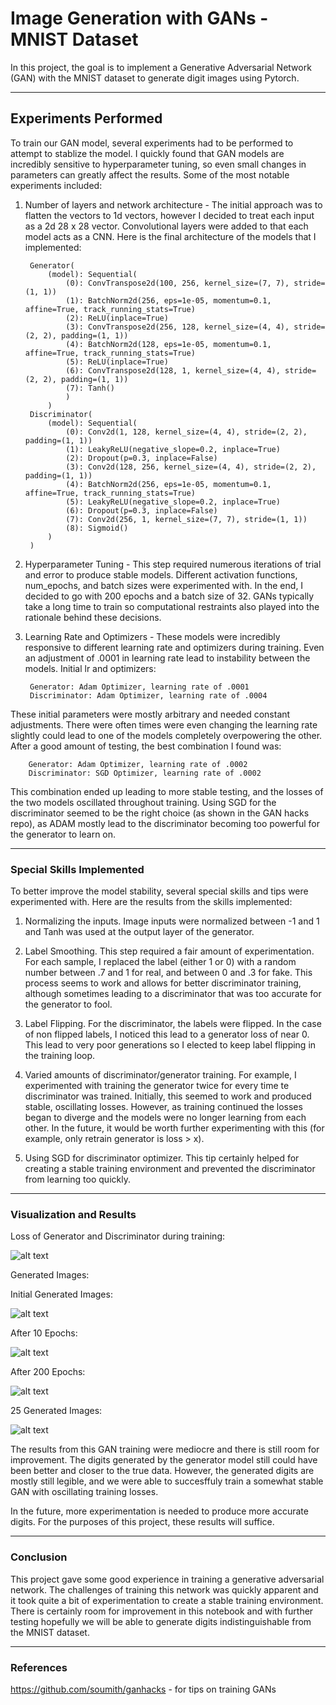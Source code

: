 # Image Generation with GANs - MNIST Dataset

In this project, the goal is to implement a Generative Adversarial Network (GAN) with the MNIST dataset to generate digit images using Pytorch.

-----------------------
## Experiments Performed

To train our GAN model, several experiments had to be performed to attempt to stablize the model. I quickly found that GAN models are incredibly sensitive to hyperparameter tuning, so even small changes in parameters can greatly affect the results. Some of the most notable experiments included:

1. Number of layers and network architecture - The initial approach was to flatten the vectors to 1d vectors, however I decided to treat each input as a 2d 28 x 28 vector. Convolutional layers were added to that each model acts as a CNN. Here is the final architecture of the models that I implemented:

        Generator(
            (model): Sequential(
                (0): ConvTranspose2d(100, 256, kernel_size=(7, 7), stride=(1, 1))
                (1): BatchNorm2d(256, eps=1e-05, momentum=0.1, affine=True, track_running_stats=True)
                (2): ReLU(inplace=True)
                (3): ConvTranspose2d(256, 128, kernel_size=(4, 4), stride=(2, 2), padding=(1, 1))
                (4): BatchNorm2d(128, eps=1e-05, momentum=0.1, affine=True, track_running_stats=True)
                (5): ReLU(inplace=True)
                (6): ConvTranspose2d(128, 1, kernel_size=(4, 4), stride=(2, 2), padding=(1, 1))
                (7): Tanh()
                )
            )
        Discriminator(
            (model): Sequential(
                (0): Conv2d(1, 128, kernel_size=(4, 4), stride=(2, 2), padding=(1, 1))
                (1): LeakyReLU(negative_slope=0.2, inplace=True)
                (2): Dropout(p=0.3, inplace=False)
                (3): Conv2d(128, 256, kernel_size=(4, 4), stride=(2, 2), padding=(1, 1))
                (4): BatchNorm2d(256, eps=1e-05, momentum=0.1, affine=True, track_running_stats=True)
                (5): LeakyReLU(negative_slope=0.2, inplace=True)
                (6): Dropout(p=0.3, inplace=False)
                (7): Conv2d(256, 1, kernel_size=(7, 7), stride=(1, 1))
                (8): Sigmoid()
            )
        )

2. Hyperparameter Tuning - This step required numerous iterations of trial and error to produce stable models. Different activation functions, num_epochs, and batch sizes were experimented with. In the end, I decided to go with 200 epochs and a batch size of 32. GANs typically take a long time to train so computational restraints also played into the rationale behind these decisions.

3. Learning Rate and Optimizers - These models were incredibly responsive to different learning rate and optimizers during training. Even an adjustment of .0001 in learning rate lead to instability between the models. Initial lr and optimizers:

        Generator: Adam Optimizer, learning rate of .0001
        Discriminator: Adam Optimizer, learning rate of .0004

These initial parameters were mostly arbitrary and needed constant adjustments. There were often times were even changing the learning rate slightly could lead to one of the models completely overpowering the other. After a good amount of testing, the best combination I found was:

        Generator: Adam Optimizer, learning rate of .0002
        Discriminator: SGD Optimizer, learning rate of .0002

This combination ended up leading to more stable testing, and the losses of the two models oscillated throughout training. Using SGD for the discriminator seemed to be the right choice (as shown in the GAN hacks repo), as ADAM mostly lead to the discriminator becoming too powerful for the generator to learn on.

-----------------------
### Special Skills Implemented

To better improve the model stability, several special skills and tips were experimented with. Here are the results from the skills implemented:

1. Normalizing the inputs. Image inputs were normalized between -1 and 1 and Tanh was used at the output layer of the generator.

2. Label Smoothing. This step required a fair amount of experimentation. For each sample, I replaced the label (either 1 or 0) with a random number between .7 and 1 for real, and between 0 and .3 for fake. This process seems to work and allows for better discriminator training, although sometimes leading to a discriminator that was too accurate for the generator to fool.

3. Label Flipping. For the discriminator, the labels were flipped. In the case of non flipped labels, I noticed this lead to a generator loss of near 0. This lead to very poor generations so I elected to keep label flipping in the training loop.

4. Varied amounts of discriminator/generator training. For example, I experimented with training the generator twice for every time te discriminator was trained. Initially, this seemed to work and produced stable, oscillating losses. However, as training continued the losses began to diverge and the models were no longer learning from each other. In the future, it would be worth further experimenting with this (for example, only retrain generator is loss > x).

5. Using SGD for discriminator optimizer. This tip certainly helped for creating a stable training environment and prevented the discriminator from learning too quickly.

------------------------
### Visualization and Results

Loss of Generator and Discriminator during training:

![alt text](images/training_losses.png)

Generated Images:

Initial Generated Images:

![alt text](images/initial_generations.png)

After 10 Epochs:

![alt text](images/epoch_10.png)

After 200 Epochs:

![alt text](images/epoch_200.png)

25 Generated Images:

![alt text](images/generated_images.png)

The results from this GAN training were mediocre and there is still room for improvement. The digits generated by the generator model still could have been better and closer to the true data. However, the generated digits are mostly still legible, and we were able to succesffuly train a somewhat stable GAN with oscillating training losses.

In the future, more experimentation is needed to produce more accurate digits. For the purposes of this project, these results will suffice.

------------------------
### Conclusion

This project gave some good experience in training a generative adversarial network. The challenges of training this network was quickly apparent and it took quite a bit of experimentation to create a stable training environment. There is certainly room for improvement in this notebook and with further testing hopefully we will be able to generate digits indistinguishable from the MNIST dataset.

------------------------
### References

https://github.com/soumith/ganhacks - for tips on training GANs